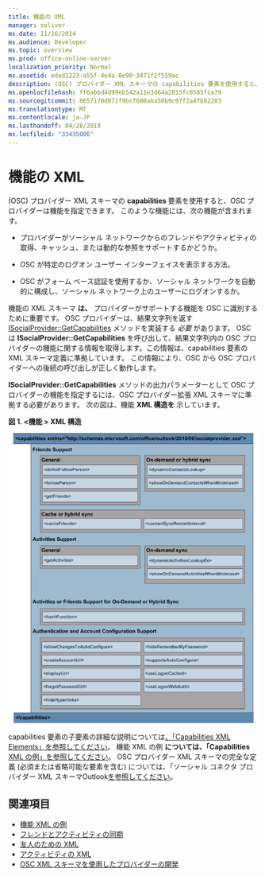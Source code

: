 ```yaml
---
title: 機能の XML
manager: soliver
ms.date: 11/16/2014
ms.audience: Developer
ms.topic: overview
ms.prod: office-online-server
localization_priority: Normal
ms.assetid: edad1223-a55f-4e4a-8e90-3471f2f559ac
description: (OSC) プロバイダー XML スキーマの capabilities 要素を使用すると、OSC プロバイダーは機能を指定できます。 このような機能には、次の機能が含まれます。
ms.openlocfilehash: ff6abbd4d99eb542a11e3d64a2015fc0585fca79
ms.sourcegitcommit: 8657170d071f9bcf680aba50b9c07f2a4fb82283
ms.translationtype: MT
ms.contentlocale: ja-JP
ms.lasthandoff: 04/28/2019
ms.locfileid: "33435006"
---
```

# <a name="xml-for-capabilities"></a>機能の XML

(OSC) プロバイダー XML スキーマの **capabilities** 要素を使用すると、OSC プロバイダーは機能を指定できます。 このような機能には、次の機能が含まれます。 
  
- プロバイダーがソーシャル ネットワークからのフレンドやアクティビティの取得、キャッシュ、または動的な参照をサポートするかどうか。
    
- OSC が特定のログオン ユーザー インターフェイスを表示する方法。
    
- OSC がフォーム ベース認証を使用するか、ソーシャル ネットワークを自動的に構成し、ソーシャル ネットワーク上のユーザーにログオンするか。
    
機能の XML スキーマ **は、** プロバイダーがサポートする機能を OSC に識別するために重要です。 OSC プロバイダーは、結果文字列を返す [ISocialProvider::GetCapabilities](isocialprovider-getcapabilities.md) メソッドを実装する  _必要_ があります。 OSC は **ISocialProvider::GetCapabilities** を呼び出して、結果文字列内の OSC プロバイダーの機能に関する情報を取得します。この情報は、capabilities 要素の XML スキーマ定義に準拠しています。   この情報により、OSC から OSC プロバイダーへの後続の呼び出しが正しく動作します。 
  
**ISocialProvider::GetCapabilities** メソッドの出力パラメーターとして OSC プロバイダーの機能を指定するには、OSC プロバイダー拡張 XML スキーマに準拠する必要があります。 次の図は、機能 **XML 構造を** 示しています。 
  
**図 1. \<機能 \> XML 構造**

![機能 XML の構造](media/ol14oscref_Specifyingxmlforcapabilities_image1.gif)
  
capabilities 要素の子要素の詳細な説明については[、「Capabilities XML Elements」を参照してください](capabilities-xml-elements.md)。 機能 XML の例 **については、「Capabilities** [XML の例」を参照してください](capabilities-xml-example.md)。 OSC プロバイダー XML スキーマの完全な定義 (必須または省略可能な要素を含む) については、「ソーシャル コネクタ プロバイダー XML スキーマOutlook[を参照してください](outlook-social-connector-provider-xml-schema.md)。
  
## <a name="see-also"></a>関連項目

- [機能 XML の例](capabilities-xml-example.md)  
- [フレンドとアクティビティの同期](synchronizing-friends-and-activities.md)  
- [友人のための XML](xml-for-friends.md)  
- [アクティビティの XML](xml-for-activities.md)
- [OSC XML スキーマを使用したプロバイダーの開発](developing-a-provider-with-the-osc-xml-schema.md)

